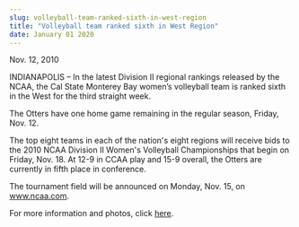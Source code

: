 ```yaml
---
slug: volleyball-team-ranked-sixth-in-west-region
title: "Volleyball team ranked sixth in West Region"
date: January 01 2020
---
```


 
<p>Nov. 12, 2010</p>
<p>
  INDIANAPOLIS – In the latest Division II regional rankings released by the
  NCAA, the Cal State Monterey Bay women’s volleyball team is ranked sixth in
  the West for the third straight week.
</p>
<p>
  The Otters have one home game remaining in the regular season, Friday, Nov.
  12.
</p>
<p>
  The top eight teams in each of the nation's eight regions will receive bids to
  the 2010 NCAA Division II Women's Volleyball Championships that begin on
  Friday, Nov. 18. At 12-9 in CCAA play and 15-9 overall, the Otters are
  currently in fifth place in conference.
</p>
<p>
  The tournament field will be announced on Monday, Nov. 15, on
  <a href="https://www.ncaa.com" title="www.ncaa.com">www.ncaa.com</a>.
</p>
<p>
  For more information and photos, click
  <a href="https://otterathletics.com/news/2010/11/4/WVB_1104102632.aspx">here</a
  >.
</p>
 
